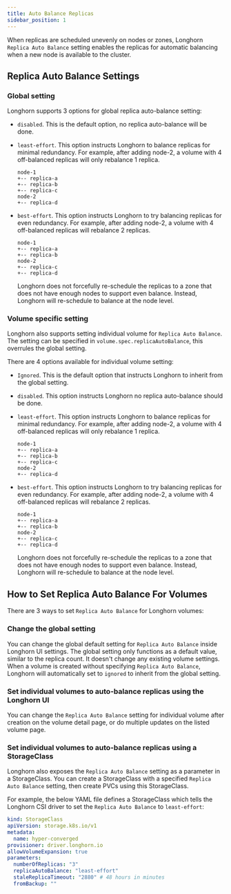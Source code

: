 ```yaml
---
title: Auto Balance Replicas
sidebar_position: 1
---
```


<head>
  <link rel="canonical" href="https://main--longhornio-docusaurus.netlify.app/high-availability/auto-balance-replicas"/>
</head>

When replicas are scheduled unevenly on nodes or zones, Longhorn `Replica Auto Balance` setting enables the replicas for automatic balancing when a new node is available to the cluster.

## Replica Auto Balance Settings

### Global setting
Longhorn supports 3 options for global replica auto-balance setting:

- `disabled`. This is the default option, no replica auto-balance will be done.

- `least-effort`. This option instructs Longhorn to balance replicas for minimal redundancy.
  For example, after adding node-2, a volume with 4 off-balanced replicas will only rebalance 1 replica.
    ```
    node-1
    +-- replica-a
    +-- replica-b
    +-- replica-c
    node-2
    +-- replica-d
    ```

- `best-effort`. This option instructs Longhorn to try balancing replicas for even redundancy.
  For example, after adding node-2, a volume with 4 off-balanced replicas will rebalance 2 replicas.
    ```
    node-1
    +-- replica-a
    +-- replica-b
    node-2
    +-- replica-c
    +-- replica-d
    ```
  Longhorn does not forcefully re-schedule the replicas to a zone that does not have enough nodes
  to support even balance. Instead, Longhorn will re-schedule to balance at the node level.

### Volume specific setting
Longhorn also supports setting individual volume for `Replica Auto Balance`. The setting can be specified in `volume.spec.replicaAutoBalance`, this overrules the global setting.

There are 4 options available for individual volume setting:

- `Ignored`. This is the default option that instructs Longhorn to inherit from the global setting.

- `disabled`. This option instructs Longhorn no replica auto-balance should be done.

- `least-effort`. This option instructs Longhorn to balance replicas for minimal redundancy.
  For example, after adding node-2, a volume with 4 off-balanced replicas will only rebalance 1 replica.
    ```
    node-1
    +-- replica-a
    +-- replica-b
    +-- replica-c
    node-2
    +-- replica-d
    ```

- `best-effort`. This option instructs Longhorn to try balancing replicas for even redundancy.
  For example, after adding node-2, a volume with 4 off-balanced replicas will rebalance 2 replicas.
    ```
    node-1
    +-- replica-a
    +-- replica-b
    node-2
    +-- replica-c
    +-- replica-d
    ```
  Longhorn does not forcefully re-schedule the replicas to a zone that does not have enough nodes
  to support even balance. Instead, Longhorn will re-schedule to balance at the node level.


## How to Set Replica Auto Balance For Volumes

There are 3 ways to set `Replica Auto Balance` for Longhorn volumes:

### Change the global setting

You can change the global default setting for `Replica Auto Balance` inside Longhorn UI settings.
The global setting only functions as a default value, similar to the replica count.
It doesn't change any existing volume settings.
When a volume is created without specifying `Replica Auto Balance`, Longhorn will automatically set to `ignored` to inherit from the global setting.

### Set individual volumes to auto-balance replicas using the Longhorn UI

You can change the `Replica Auto Balance` setting for individual volume after creation on the volume detail page, or do multiple updates on the listed volume page.

### Set individual volumes to auto-balance replicas using a StorageClass
Longhorn also exposes the `Replica Auto Balance` setting as a parameter in a StorageClass.
You can create a StorageClass with a specified `Replica Auto Balance` setting, then create PVCs using this StorageClass.

For example, the below YAML file defines a StorageClass which tells the Longhorn CSI driver to set the `Replica Auto Balance` to `least-effort`:

```yaml
kind: StorageClass
apiVersion: storage.k8s.io/v1
metadata:
  name: hyper-converged
provisioner: driver.longhorn.io
allowVolumeExpansion: true
parameters:
  numberOfReplicas: "3"
  replicaAutoBalance: "least-effort"
  staleReplicaTimeout: "2880" # 48 hours in minutes
  fromBackup: ""
```
